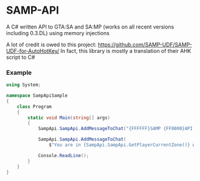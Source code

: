 # SAMP-API
A C# written API to GTA:SA and SA:MP (works on all recent versions including 0.3.DL) using memory injections

A lot of credit is owed to this project: https://github.com/SAMP-UDF/SAMP-UDF-for-AutoHotKey/
In fact, this library is mostly a translation of their AHK script to C#

### Example
```C#
using System;

namespace SampApiSample
{
    class Program
    {
        static void Main(string[] args)
        {
            SampApi.SampApi.AddMessageToChat("{FFFFFF}SAMP {FF0000}API {00FF00}sample");

            SampApi.SampApi.AddMessageToChat(
                $"You are in {SampApi.SampApi.GetPlayerCurrentZone()} with facing angle {SampApi.SampApi.GetPlayerFacingAngle():F1}");

            Console.ReadLine();
        }
    }
}

```

